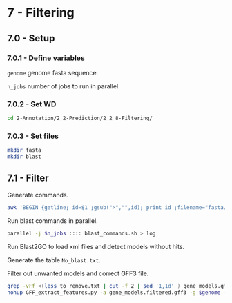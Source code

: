 7 - Filtering
=============

## 7.0 - Setup

### 7.0.1 - Define variables

`genome` genome fasta sequence.

`n_jobs` number of jobs to run in parallel.

### 7.0.2 - Set WD

```bash
cd 2-Annotation/2_2-Prediction/2_2_8-Filtering/
```

### 7.0.3 - Set files

```bash
mkdir fasta
mkdir blast
```

## 7.1 - Filter

Generate commands.

``` bash
awk 'BEGIN {getline; id=$1 ;gsub(">","",id); print id ;filename="fasta/"id".fasta"; print $0 >filename } { if ($1~"^>") {id=$1 ; sub(/>/,"",id); filename="fasta/"id".fasta"; print id};  print $0 > filename }' gene_models.protein.fasta | sed 's:\(.*\):\blastp -num_threads 6 -db /DATA/db/RefSeq_protein_Plants/RefSeq_Plants.protein.faa -show_gis -outfmt 5 -query fasta/\1.fasta > blast/\1.xml:' > blast_commands.sh
```

Run blast commands in parallel.

``` bash
parallel -j $n_jobs :::: blast_commands.sh > log
```

Run Blast2GO to load xml files and detect models without hits.

Generate the table `No_blast.txt`.

Filter out unwanted models and correct GFF3 file.

``` bash
grep -vFf <(less to_remove.txt | cut -f 2 | sed '1,1d' ) gene_models.gff3  > gene_models.filtered.gff3
nohup GFF_extract_features.py -a gene_models.filtered.gff3 -g $genome -p gene_models.filtered -lscin > gene_models.filtered.log 2> gene_models.filtered.err &
```

